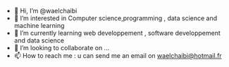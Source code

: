 - 👋 Hi, I’m @waelchaibi
- 👀 I’m interested in Computer science,programming , data science and machine learning
- 🌱 I’m currently learning web developpement , software developpement and data science
- 💞️ I’m looking to collaborate on ...
- 📫 How to reach me : u can send me an email on waelchaibi@hotmail.fr

<!---
waelchaibi/waelchaibi is a ✨ special ✨ repository because its `README.md` (this file) appears on your GitHub profile.
You can click the Preview link to take a look at your changes.
--->
